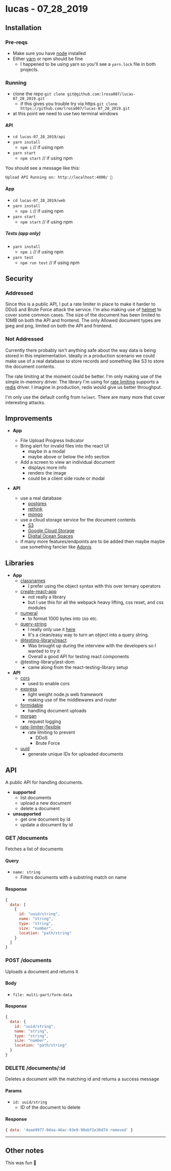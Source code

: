 
# lucas - 07_28_2019

## Installation

### Pre-reqs

* Make sure you have [node](https://nodejs.org/en/download/) installed
* Either [yarn](https://yarnpkg.com/lang/en/docs/install/) or npm should be fine
  * I happened to be using yarn so you'll see a `yarn.lock` file in both projects.

### Running

* clone the repo `git clone git@github.com:lrosa007/lucas-07_28_2019.git`
  * if this gives you trouble try via https `git clone https://github.com/lrosa007/lucas-07_28_2019.git`  
* at this point we need to use two terminal windows

#### API

* `cd lucas-07_28_2019/api`
* `yarn install`
  * `npm i` // if using npm
* `yarn start`
  * `npm start` // if using npm

You should see a message like this:
```
Upload API Running on: http://localhost:4000/ 🚀
```

#### App

* `cd lucas-07_28_2019/web`
* `yarn install`
  * `npm i` // if using npm
* `yarn start`
  * `npm start` // if using npm

##### Tests (app only)

* `yarn install`
  * `npm i` // if using npm
* `yarn test`
  * `npm run test` // if using npm

## Security

### Addressed

Since this is a public API, I put a rate limiter in place to make it harder to DDoS and Brute Force attack the service.
I'm also making use of [helmet](https://github.com/helmetjs/helmet#how-it-works) to cover some common cases.
The size of the document has been limited to 10MB on both the API and frontend. The only Allowed document types
are jpeg and png, limited on both the API and frontend.

### Not Addressed

Currently there probably isn't anything safe about the way data is being stored in this implementation.
Ideally in a production scenario we could make use of a real database to store records and something like S3
to store the document contents.

The rate limiting at the moment could be better. I'm only making use of the simple in-memory driver. The library I'm using
for [rate limiting](https://github.com/animir/node-rate-limiter-flexible) supports a [redis](https://github.com/animir/node-rate-limiter-flexible/wiki/Express-Middleware) driver. I imagine in production, redis would give us better throughput.

I'm only use the default config from `helmet`. There are many more that cover interesting attacks.

## Improvements

* **App**
  * File Upload Progress Indicator
  * Bring alert for invalid files into the react UI
    * maybe in a modal
    * maybe above or below the info section
  * Add a screen to view an individual document
    * displays more info
    * renders the image
    * could be a client side route or modal

* **API**
  * use a real database
    * [postgres](https://www.postgresql.org/)
    * [rethink](https://www.rethinkdb.com/)
    * [mongo](https://www.mongodb.com/)
  * use a cloud storage service for the document contents
    * [S3](https://aws.amazon.com/s3/)
    * [Google Cloud Storage](https://cloud.google.com/storage/)
    * [Digital Ocean Spaces](https://www.digitalocean.com/products/spaces/)
  * if many more features/endpoints are to be added then maybe maybe use something fancier like [Adonis](https://adonisjs.com/)

## Libraries

* **App**
  * [classnames](https://github.com/JedWatson/classnames)
    * I prefer using the object syntax with this over ternary operators
  * [create-react-app](https://facebook.github.io/create-react-app/docs/getting-started)
    * not really a library
    * but I use this for all the webpack heavy lifting, css reset, and css modules
  * [numeral](http://numeraljs.com/)
    * to format 1000 bytes into `1kb` etc.
  * [query-string](https://www.npmjs.com/package/query-string)
    * I really only use it [here](https://github.com/lrosa007/lucas-07_28_2019/blob/master/web/src/utils/api.js#L60)
    * It's a clean/easy way to turn an object into a query string.
  * [@testing-library/react](https://github.com/testing-library/react-testing-library)
    * Was brought up during the interview with the developers so I wanted to try it
    * Overall a good API for testing react components
  * @testing-library/jest-dom
    * came along from the react-testing-library setup
* **API**
  * [cors](https://expressjs.com/en/resources/middleware/cors.html)
    * used to enable cors
  * [express](http://expressjs.com/)
    * light weight node.js web framework
    * making use of the middlewares and router
  * [formidable](https://www.npmjs.com/package/formidable)
    * handling document uploads
  * [morgan](https://github.com/expressjs/morgan)
    * request logging
  * [rate-limiter-flexible](https://github.com/animir/node-rate-limiter-flexible)
    * rate limiting to prevent
      * DDoS
      * Brute Force
  * [uuid](https://www.npmjs.com/package/uuid)
    * generate unique IDs for uploaded documents

## API

A public API for handling documents.

* **supported**
  * list documents
  * upload a new document
  * delete a document
* **unsupported**
  * get one document by id
  * update a document by id

### GET /documents

Fetches a list of documents

#### Query

* `name: string`
  * Filters documents with a substring match on name

#### Response

```js
{
  data: [
    {
      id: "uuid/string",
      name: "string",
      type: "string",
      size: "number",
      location: "path/string"
    }
  ]
}
```

### POST /documents

Uploads a document and returns it

#### Body

* `file: multi-part/form-data`

#### Response

```js
{
  data: {
    id: "uuid/string",
    name: "string",
    type: "string",
    size: "number",
    location: "path/string"
  }
}
```

### DELETE /documents/:id

Deletes a document with the matching id and returns a success message

#### Params

* `id: uuid/string`
  * ID of the document to delete

#### Response

```js
{ data: '4eae9977-0daa-46ac-93e9-90abf2e36d74 removed' }
```

---

## Other notes

This was fun 🙂
